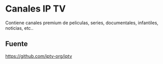 # Canales IP TV

Contiene canales premium de peliculas, series, documentales, infantiles, noticias, etc.. 

## Fuente
https://github.com/iptv-org/iptv